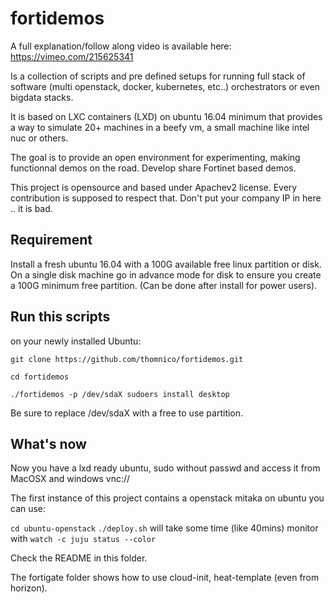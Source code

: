 # fortidemos #

A full explanation/follow along video is available here: https://vimeo.com/215625341

Is a collection of scripts and pre defined setups for running full
stack of software (multi openstack, docker, kubernetes, etc..)
orchestrators or even bigdata stacks.

It is based on LXC containers (LXD) on ubuntu 16.04 minimum that
provides a way to simulate 20+ machines in a beefy vm, a small machine
like intel nuc or others.

The goal is to provide an open environment for experimenting, making
functionnal demos on the road. Develop share Fortinet based demos.

This project is opensource and based under Apachev2 license. Every
contribution is supposed to respect that. Don't put your company IP in
here .. it is bad.

## Requirement ##

Install a fresh ubuntu 16.04 with a 100G available free linux
partition or disk.
On a single disk machine go in advance mode for disk to ensure
you create a 100G minimum free partition. (Can be done after install
for power users).

## Run this scripts ##

on your newly installed Ubuntu:

`git clone https://github.com/thomnico/fortidemos.git`

`cd fortidemos`

`./fortidemos -p /dev/sdaX sudoers install desktop`

Be sure to replace /dev/sdaX with a free to use partition.

## What's now ##

Now you have a lxd ready ubuntu, sudo without passwd and access it
from MacOSX and windows vnc://<IP of fortidemos>

The first instance of this project contains a openstack mitaka on
ubuntu you can use:


`cd ubuntu-openstack`
`./deploy.sh`
will take some time (like 40mins) monitor with
`watch -c juju status --color`

Check the README in this folder.

The fortigate folder shows how to use cloud-init, heat-template (even
from horizon).
